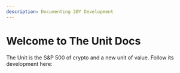 ```yaml
---
description: Documenting 2ØY Development
---
```


# Welcome to The Unit Docs

The Unit is the S\&P 500 of crypto and a new unit of value. Follow its development here:
